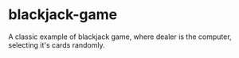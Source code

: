 # blackjack-game
A classic example of blackjack game, where dealer is the computer, selecting it's cards randomly.
